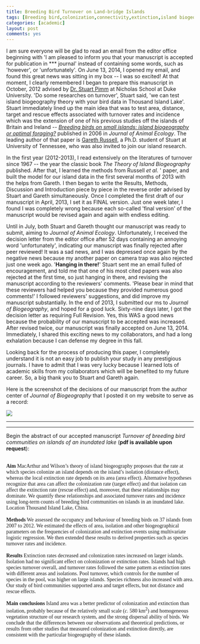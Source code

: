 ```yaml
---
title: Breeding Bird Turnover on Land-bridge Islands
tags: [Breeding bird,colonization,connectivity,extinction,island biogeography,land bridge,model selection,rescue effect,target effect,Thousand Island Lake]
categories: [academic]
layout: post
comments: yes
---
```


I am sure everyone will be glad to read an email from the editor office beginning with 'I am pleased to inform you that your manuscript is accepted for publication in \*\*\* journal' instead of containing some words, such as 'however', or 'unfortunately'. On June 13, 2014, I opened my email, and found this great news was sitting in my box -- I was so excited! At that moment, I clearly remembered I began to prepare this manuscript in October, 2012 advised by [Dr. Stuart Pimm](http://nicholas.duke.edu/people/faculty/pimm) at Nicholas School at Duke University. 'Do some researches on turnover', Stuart said, 'we can test island biogeography theory with your bird data in Thousand Island Lake'. Stuart immediately lined up the main idea that was to test area, distance, target and rescue effects associated with turnover rates and incidence which was the extension of one of his previous studies off the islands of Britain and Ireland -- *[Breeding birds on small islands: island biogeography or optimal foraging?](http://onlinelibrary.wiley.com/doi/10.1111/j.1365-2656.2006.01052.x/full)* published in 2006 in *Journal of Animal Ecology*. The leading author of that paper is [Gareth Russell](http://web.njit.edu/~russell/), a Ph.D. student of Stuart at University of Tennessee, who was also invited to join our island research. 

In the first year (2012-2013), I read extensively on the literatures of turnover since 1967 -- the year the classic book *The Theory of Island Biogeography* published. After that, I learned the methods from Russell *et al*. ' paper, and built the model for our island data in the first several months of 2013 with the helps from Gareth. I then began to write the Results, Methods, Discussion and Introduction piece by piece in the reverse order advised by Stuart and Gareth simultaneously. Once I completed the first draft of our manuscript in April, 2013, I set it as FINAL version. Just one week later, I found I was completely wrong because each so-called 'final version' of the manuscript would be revised again and again with endless editing. 

Until in July, both Stuart and Gareth thought our manuscript was ready to submit, aiming to *Journal of Animal Ecology*. Unfortunately, I received the decision letter from the editor office after 52 days containing an annoying word 'unfortunately', indicating our manuscript was finally rejected after peer reviewed! It was a sad news, and I was depressed once again by the negative news because my another paper on camera trap was also rejected just one week ago. '**Hanging in there!**' Stuart sent me an email fulled of encouragement, and told me that one of his most cited papers was also rejected at the first time, so just hanging in there, and revising the manuscript according to the reviewers' comments. 'Please bear in mind that these reviewers had helped you because they provided numerous good comments!' I followed reviewers' suggestions, and did improve my manuscript substantially. In the end of 2013, I submitted our ms to *Journal of Biogeography*, and hoped for a good luck. Sixty-nine days later, I got the decision letter as requiring Full Revision. Yes, this WAS a good news because the probability of our manuscript to be accepted was increased. After revised twice, our manuscript was finally accepted on June 13, 2014. Immediately, I shared this exciting news to my collaborators, and had a long exhalation because I can defense my degree in this fall. 

Looking back for the process of producing this paper, I completely understand it is not an easy job to publish your study in any prestigious journals. I have to admit that I was very lucky because I learned lots of academic skills from my collaborators which will be benefited to my future career. So, a big thank you to Stuart and Gareth again.

Here is the screenshot of the decisions of our manuscript from the author center of *Journal of Biogeography* that I posted it on my website to serve as a record:

![](http://sixf.org/files/images/2014/06/JBiDecisions.png)

---
---

Begin the abstract of our accepted manuscript *Turnover of breeding bird communities on islands of an inundated lake* (**pdf is available upon request**):

<br/>
<div style="font-family: Palatino, serif;">
<b>Aim</b> MacArthur and Wilson’s theory of island biogeography proposes that the rate at which species colonize an island depends on the island’s isolation (distance effect), whereas the local extinction rate depends on its area (area effect). Alternative hypotheses recognize that area can affect the colonization rate (target effect) and that isolation can affect the extinction rate (rescue effect) and, moreover, that these relationships may dominate. We quantify these relationships and associated turnover rates and incidence using long-term counts of breeding bird communities on islands in an inundated lake.Location Thousand Island Lake, China.
<br/>
<br/><b>Methods</b> We assessed the occupancy and behaviour of breeding birds on 37 islands from 2007 to 2012. We estimated the effects of area, isolation and other biogeographical parameters on the frequencies of colonization and extinction events using multivariate logistic regression. We then extended these results to derived properties such as species turnover rates and incidence.<br/>
<br/><b>Results</b> Extinction rates decreased and colonization rates increased on larger islands. Isolation had no significant effect on colonization or extinction rates. Islands had high species turnover overall, and turnover rates followed the same pattern as extinction rates with different areas and isolations. Pool turnover, which controls for the number of species in the pool, was higher on large islands. Species richness also increased with area. Our study of bird communities supported area and target effects, but not distance and rescue effects.<br/>
<br/><b>Main conclusions</b> Island area was a better predictor of colonization and extinction than isolation, probably because of the relatively small scale (<i>c</i>. 580 km<sup>2</sup>) and homogeneous vegetation structure of our research system, and the strong dispersal ability of birds. We conclude that the differences between our observations and theoretical predictions, or results from other studies that measured colonization and extinction directly, are consistent with the particular biogeography of these islands.</div>